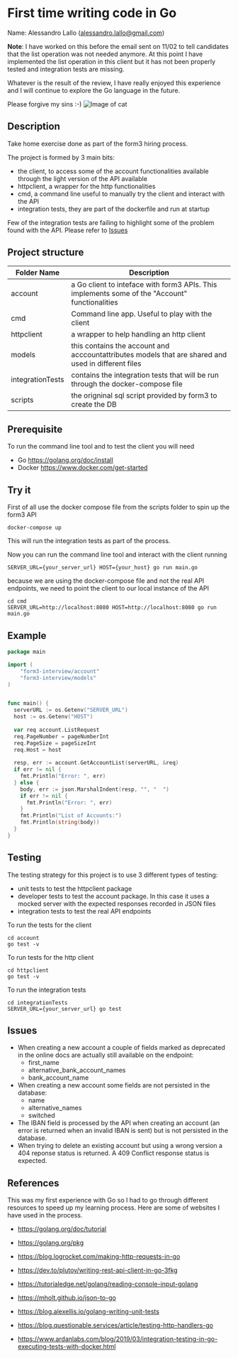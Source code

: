 # First time writing code in Go 
Name: Alessandro Lallo (alessandro.lallo@gmail.com)

<strong>Note</strong>: I have worked on this before the email sent on 11/02 to tell candidates that the list operation was not needed anymore. At this point I have implemented the list operation in this client but it has not been properly tested and integration tests are missing. 


Whatever is the result of the review, I have really enjoyed this experience and I will continue to explore the Go language in the future.

Please forgive my sins :-) 
![Image of cat](https://i.pinimg.com/474x/77/ad/93/77ad9387b0e57423b3e00b28116cd393.jpg)

## Description 
Take home exercise done as part of the form3 hiring process. 

The project is formed by 3 main bits:
* the client, to access some of the account functionalities available through the light version of the API available
* httpclient, a wrapper for the http functionalities
* cmd, a command line useful to manually try the client and interact with the API
* integration tests, they are part of the dockerfile and run at startup 

Few of the integration tests are failing to highlight some of the problem found with the API. Please refer to [Issues](#issues)

## Project structure

Folder Name | Description
------------ | -------------
account | a Go client to inteface with form3 APIs. This implements some of the "Account" functionalities
cmd | Command line app. Useful to play with the client
httpclient | a wrapper to help handling an http client
models | this contains the account and acccountattributes models that are shared and used in different files
integrationTests | contains the integration tests that will be run through the docker-compose file
scripts | the origninal sql script provided by form3 to create the DB

## Prerequisite
To run the command line tool and to test the client you will need

* Go https://golang.org/doc/install
* Docker https://www.docker.com/get-started

## Try it

First of all use the docker compose file from the scripts folder to spin up the form3 API

```
docker-compose up
```

This will run the integration tests as part of the process.

Now you can run the command line tool and interact with the client running

```
SERVER_URL={your_server_url} HOST={your_host} go run main.go
```

because we are using the docker-compose file and not the real API endpoints, we need to point the client to our local instance of the API

```
cd cmd
SERVER_URL=http://localhost:8080 HOST=http://localhost:8080 go run main.go
```

## Example
```Go
package main

import (
	"form3-interview/account"
	"form3-interview/models"
)


func main() {
  serverURL := os.Getenv("SERVER_URL")
  host := os.Getenv("HOST")
  
  var req account.ListRequest
  req.PageNumber = pageNumberInt
  req.PageSize = pageSizeInt
  req.Host = host
  
  resp, err := account.GetAccountList(serverURL, &req)
  if err != nil {
    fmt.Println("Error: ", err)
  } else {
    body, err := json.MarshalIndent(resp, "", "  ")
    if err != nil {
      fmt.Println("Error: ", err)
    }
    fmt.Println("List of Accounts:")
    fmt.Println(string(body))
  }
}
```

## Testing
The testing strategy for this project is to use 3 different types of testing:
* unit tests to test the httpclient package
* developer tests to test the account package. In this case it uses a mocked server with the expected responses recorded in JSON files
* integration tests to test the real API endpoints

To run the  tests for the client

```
cd account
go test -v
```

To run tests for the http client

```
cd httpclient
go test -v
```

To run the integration tests
```
cd integrationTests
SERVER_URL={your_server_url} go test 
```

## Issues
* When creating a new account a couple of fields marked as deprecated in the online docs are actually still available on the endpoint:
  * first_name
  * alternative_bank_account_names
  * bank_account_name
* When creating a new account some fields are not persisted in the database:
  * name
  * alternative_names
  * switched
* The IBAN field is processed by the API when creating an account (an error is returned when an invalid IBAN is sent) but is not persisted in the database.
* When trying to delete an existing account but using a wrong version a 404 reponse status is returned. A 409 Conflict response status is expected.

## References
This was my first experience with Go so I had to go through different resources to speed up my learning process. Here are some of websites I have used in the process.

* https://golang.org/doc/tutorial

* https://golang.org/pkg

* https://blog.logrocket.com/making-http-requests-in-go

* https://dev.to/plutov/writing-rest-api-client-in-go-3fkg

* https://tutorialedge.net/golang/reading-console-input-golang

* https://mholt.github.io/json-to-go

* https://blog.alexellis.io/golang-writing-unit-tests

* https://blog.questionable.services/article/testing-http-handlers-go

* https://www.ardanlabs.com/blog/2019/03/integration-testing-in-go-executing-tests-with-docker.html
